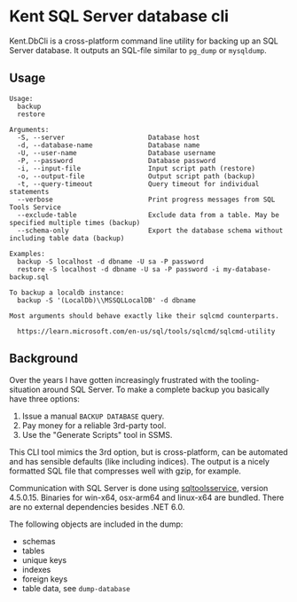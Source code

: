 # Kent SQL Server database cli
Kent.DbCli is a cross-platform command line utility for backing up an SQL Server database.
It outputs an SQL-file similar to `pg_dump` or `mysqldump`.

## Usage
```shell
Usage:
  backup
  restore

Arguments:
  -S, --server                     Database host
  -d, --database-name              Database name
  -U, --user-name                  Database username
  -P, --password                   Database password
  -i, --input-file                 Input script path (restore)
  -o, --output-file                Output script path (backup)
  -t, --query-timeout              Query timeout for individual statements
  --verbose                        Print progress messages from SQL Tools Service
  --exclude-table                  Exclude data from a table. May be specified multiple times (backup)
  --schema-only                    Export the database schema without including table data (backup)

Examples:
  backup -S localhost -d dbname -U sa -P password
  restore -S localhost -d dbname -U sa -P password -i my-database-backup.sql

To backup a localdb instance:
  backup -S '(LocalDb)\\MSSQLLocalDB' -d dbname

Most arguments should behave exactly like their sqlcmd counterparts.

  https://learn.microsoft.com/en-us/sql/tools/sqlcmd/sqlcmd-utility

```

## Background

Over the years I have gotten increasingly frustrated with the tooling-situation around
SQL Server. To make a complete backup you basically have three options:

1) Issue a manual `BACKUP DATABASE` query.
2) Pay money for a reliable 3rd-party tool.
3) Use the "Generate Scripts" tool in SSMS.

This CLI tool mimics the 3rd option, but is cross-platform, can be automated and has sensible
defaults (like including indices). The output is a nicely formatted SQL file that compresses well
with gzip, for example.

Communication with SQL Server is done using [sqltoolsservice](https://github.com/microsoft/sqltoolsservice),
version 4.5.0.15. Binaries for win-x64, osx-arm64 and linux-x64 are bundled. There are no external dependencies
besides .NET 6.0.

The following objects are included in the dump:
- schemas
- tables
- unique keys
- indexes
- foreign keys
- table data, see `dump-database`
